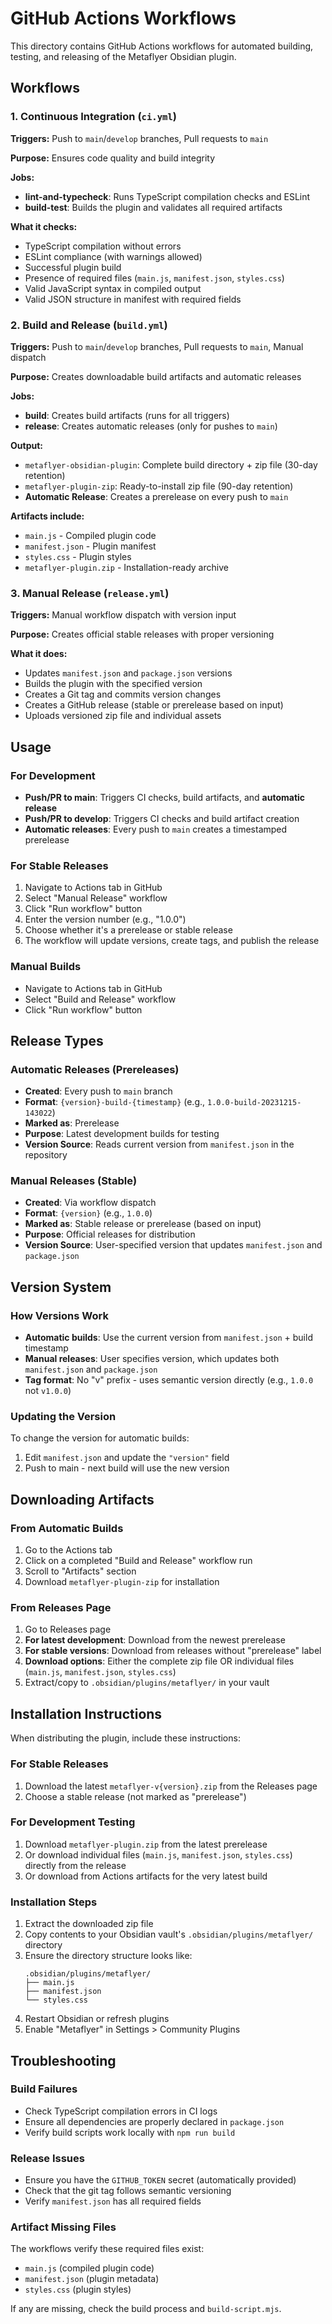 # GitHub Actions Workflows

This directory contains GitHub Actions workflows for automated building, testing, and releasing of the Metaflyer Obsidian plugin.

## Workflows

### 1. Continuous Integration (`ci.yml`)
**Triggers:** Push to `main`/`develop` branches, Pull requests to `main`

**Purpose:** Ensures code quality and build integrity

**Jobs:**
- **lint-and-typecheck**: Runs TypeScript compilation checks and ESLint
- **build-test**: Builds the plugin and validates all required artifacts

**What it checks:**
- TypeScript compilation without errors
- ESLint compliance (with warnings allowed)
- Successful plugin build
- Presence of required files (`main.js`, `manifest.json`, `styles.css`)
- Valid JavaScript syntax in compiled output
- Valid JSON structure in manifest with required fields

### 2. Build and Release (`build.yml`)
**Triggers:** Push to `main`/`develop` branches, Pull requests to `main`, Manual dispatch

**Purpose:** Creates downloadable build artifacts and automatic releases

**Jobs:**
- **build**: Creates build artifacts (runs for all triggers)
- **release**: Creates automatic releases (only for pushes to `main`)

**Output:**
- `metaflyer-obsidian-plugin`: Complete build directory + zip file (30-day retention)
- `metaflyer-plugin-zip`: Ready-to-install zip file (90-day retention)
- **Automatic Release**: Creates a prerelease on every push to `main`

**Artifacts include:**
- `main.js` - Compiled plugin code
- `manifest.json` - Plugin manifest
- `styles.css` - Plugin styles
- `metaflyer-plugin.zip` - Installation-ready archive

### 3. Manual Release (`release.yml`)
**Triggers:** Manual workflow dispatch with version input

**Purpose:** Creates official stable releases with proper versioning

**What it does:**
- Updates `manifest.json` and `package.json` versions
- Builds the plugin with the specified version
- Creates a Git tag and commits version changes
- Creates a GitHub release (stable or prerelease based on input)
- Uploads versioned zip file and individual assets

## Usage

### For Development
- **Push/PR to main**: Triggers CI checks, build artifacts, and **automatic release**
- **Push/PR to develop**: Triggers CI checks and build artifact creation
- **Automatic releases**: Every push to `main` creates a timestamped prerelease

### For Stable Releases
1. Navigate to Actions tab in GitHub
2. Select "Manual Release" workflow
3. Click "Run workflow" button
4. Enter the version number (e.g., "1.0.0")
5. Choose whether it's a prerelease or stable release
6. The workflow will update versions, create tags, and publish the release

### Manual Builds
- Navigate to Actions tab in GitHub
- Select "Build and Release" workflow
- Click "Run workflow" button

## Release Types

### Automatic Releases (Prereleases)
- **Created**: Every push to `main` branch
- **Format**: `{version}-build-{timestamp}` (e.g., `1.0.0-build-20231215-143022`)
- **Marked as**: Prerelease
- **Purpose**: Latest development builds for testing
- **Version Source**: Reads current version from `manifest.json` in the repository

### Manual Releases (Stable)
- **Created**: Via workflow dispatch
- **Format**: `{version}` (e.g., `1.0.0`)
- **Marked as**: Stable release or prerelease (based on input)
- **Purpose**: Official releases for distribution
- **Version Source**: User-specified version that updates `manifest.json` and `package.json`

## Version System

### How Versions Work
- **Automatic builds**: Use the current version from `manifest.json` + build timestamp
- **Manual releases**: User specifies version, which updates both `manifest.json` and `package.json`
- **Tag format**: No "v" prefix - uses semantic version directly (e.g., `1.0.0` not `v1.0.0`)

### Updating the Version
To change the version for automatic builds:
1. Edit `manifest.json` and update the `"version"` field
2. Push to main - next build will use the new version

## Downloading Artifacts

### From Automatic Builds
1. Go to the Actions tab
2. Click on a completed "Build and Release" workflow run
3. Scroll to "Artifacts" section
4. Download `metaflyer-plugin-zip` for installation

### From Releases Page
1. Go to Releases page
2. **For latest development**: Download from the newest prerelease
3. **For stable versions**: Download from releases without "prerelease" label
4. **Download options**: Either the complete zip file OR individual files (`main.js`, `manifest.json`, `styles.css`)
5. Extract/copy to `.obsidian/plugins/metaflyer/` in your vault

## Installation Instructions
When distributing the plugin, include these instructions:

### For Stable Releases
1. Download the latest `metaflyer-v{version}.zip` from the Releases page
2. Choose a stable release (not marked as "prerelease")

### For Development Testing
1. Download `metaflyer-plugin.zip` from the latest prerelease
2. Or download individual files (`main.js`, `manifest.json`, `styles.css`) directly from the release
3. Or download from Actions artifacts for the very latest build

### Installation Steps
1. Extract the downloaded zip file
2. Copy contents to your Obsidian vault's `.obsidian/plugins/metaflyer/` directory
3. Ensure the directory structure looks like:
   ```
   .obsidian/plugins/metaflyer/
   ├── main.js
   ├── manifest.json
   └── styles.css
   ```
4. Restart Obsidian or refresh plugins
5. Enable "Metaflyer" in Settings > Community Plugins

## Troubleshooting

### Build Failures
- Check TypeScript compilation errors in CI logs
- Ensure all dependencies are properly declared in `package.json`
- Verify build scripts work locally with `npm run build`

### Release Issues
- Ensure you have the `GITHUB_TOKEN` secret (automatically provided)
- Check that the git tag follows semantic versioning
- Verify `manifest.json` has all required fields

### Artifact Missing Files
The workflows verify these required files exist:
- `main.js` (compiled plugin code)
- `manifest.json` (plugin metadata)
- `styles.css` (plugin styles)

If any are missing, check the build process and `build-script.mjs`.
